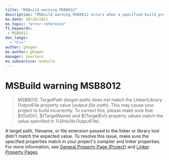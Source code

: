 ```yaml
---
title: "MSBuild warning MSB8012"
description: "MSBuild warning MSB8012 occurs when a specified build property doesn't exist."
ms.date: 10/29/2021
ms.topic: "error-reference"
f1_keywords:
 - MSB8012
dev_langs:
  - "C++"
author: ghogen
ms.author: ghogen
manager: jmartens
ms.subservice: msbuild
---
```

# MSBuild warning MSB8012

> MSB8012: TargetPath (*target-path*) does not match the Linker/Library OutputFile property value (*output-file-path*). This may cause your project to build incorrectly. To correct this, please make sure that $(OutDir), $(TargetName) and $(TargetExt) property values match the value specified in %(link/lib.OutputFile).

A target path, filename, or file extension passed to the linker or library tool didn't match the expected value. To resolve this issue, make sure the specified properties match in your project's compiler and linker properties. For more information, see [General Property Page (Project)](/cpp/build/reference/general-property-page-project) and [Linker Property Pages](/cpp/build/reference/linker-property-pages).
